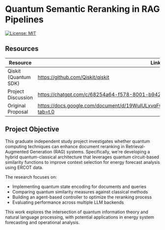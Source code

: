 # Quantum Semantic Reranking in RAG Pipelines

[![License: MIT](https://img.shields.io/badge/License-MIT-yellow.svg)](https://opensource.org/licenses/MIT)

## Resources

| Resource | Link |
|----------|------|
| Qiskit (Quantum SDK) | https://github.com/Qiskit/qiskit |
| Project Discussion | https://chatgpt.com/c/68254a64-f578-8001-b942-33e437225165 |
| Original Proposal | https://docs.google.com/document/d/19WuIULxvqFG6xaQ2Sa7sYMlx8o4hZBwX4khceGAqRag/edit?tab=t.0 |

## Project Objective

This graduate independent study project investigates whether quantum computing techniques can enhance document reranking in Retrieval-Augmented Generation (RAG) systems. Specifically, we're developing a hybrid quantum-classical architecture that leverages quantum circuit-based similarity functions to improve context selection for energy forecast analysis using ERCOT data.

The research focuses on:
- Implementing quantum state encoding for documents and queries
- Comparing quantum similarity measures against classical methods
- Building an agent-based controller to optimize the reranking process
- Evaluating performance across multiple LLM backends

This work explores the intersection of quantum information theory and natural language processing, with potential applications in energy system forecasting and operational analysis.

